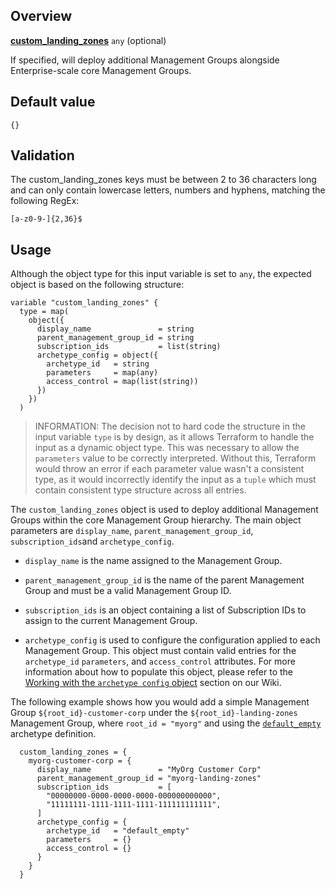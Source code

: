 <!-- markdownlint-disable first-line-h1 -->
## Overview

[**custom_landing_zones**](#overview) `any` (optional)

If specified, will deploy additional Management Groups alongside Enterprise-scale core Management Groups.

## Default value

`{}`

## Validation

The custom_landing_zones keys must be between 2 to 36 characters long and can only contain lowercase letters, numbers and hyphens, matching the following RegEx:

`[a-z0-9-]{2,36}$`

## Usage

Although the object type for this input variable is set to `any`, the expected object is based on the following structure:

```hcl
variable "custom_landing_zones" {
  type = map(
    object({
      display_name               = string
      parent_management_group_id = string
      subscription_ids           = list(string)
      archetype_config = object({
        archetype_id   = string
        parameters     = map(any)
        access_control = map(list(string))
      })
    })
  )
```

> INFORMATION: The decision not to hard code the structure in the input variable `type` is by design, as it allows Terraform to handle the input as a dynamic object type.
This was necessary to allow the `parameters` value to be correctly interpreted.
Without this, Terraform would throw an error if each parameter value wasn't a consistent type, as it would incorrectly identify the input as a `tuple` which must contain consistent type structure across all entries.

The `custom_landing_zones` object is used to deploy additional Management Groups within the core Management Group hierarchy.
The main object parameters are `display_name`, `parent_management_group_id`, `subscription_ids`and `archetype_config`.

- `display_name` is the name assigned to the Management Group.

- `parent_management_group_id` is the name of the parent Management Group and must be a valid Management Group ID.

- `subscription_ids` is an object containing a list of Subscription IDs to assign to the current Management Group.

- `archetype_config` is used to configure the configuration applied to each Management Group. This object must contain valid entries for the `archetype_id` `parameters`, and `access_control` attributes. For more information about how to populate this object, please refer to the [Working with the `archetype config` object][archetype_config_object] section on our Wiki.

The following example shows how you would add a simple Management Group `${root_id}-customer-corp` under the `${root_id}-landing-zones` Management Group, where `root_id = "myorg"` and using the [`default_empty`][using_default_empty] archetype definition.

```hcl
  custom_landing_zones = {
    myorg-customer-corp = {
      display_name               = "MyOrg Customer Corp"
      parent_management_group_id = "myorg-landing-zones"
      subscription_ids           = [
        "00000000-0000-0000-0000-000000000000",
        "11111111-1111-1111-1111-111111111111",
      ]
      archetype_config = {
        archetype_id   = "default_empty"
        parameters     = {}
        access_control = {}
      }
    }
  }
```

[//]: # "************************"
[//]: # "INSERT LINK LABELS BELOW"
[//]: # "************************"

[this_page]: # "Link for the current page."

[archetype_config_object]: ./%5BUser-Guide%5D-Archetype-Definitions#working-with-the-archetype_config-object "Working with the archetype_config object"
[using_default_empty]: ./%5BUser-Guide%5D-Archetype-Definitions#using-the-default_empty-archetype-definition "Using the `default_empty` archetype definition"
